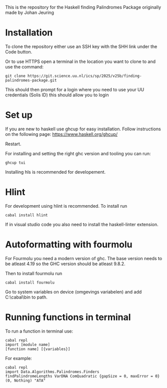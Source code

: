 This is the repository for the Haskell finding Palindromes Package originally made by Johan Jeuring

# Installation

To clone the repository either use an SSH key with the SHH link under the Code button.

Or to use HTTPS open a terminal in the location you want to clone to and use the command:

```
git clone https://git.science.uu.nl/ics/sp/2025/v25b/finding-palindromes-package.git
```

This should then prompt for a login where you need to use your UU credentials (Solis ID) this should allow you to login

# Set up

If you are new to haskell use ghcup for easy installation.
Follow instructions on the following page:
https://www.haskell.org/ghcup/

Restart.

For installing and setting the right ghc version and tooling you can run:

```
ghcup tui
```

Installing hls is recommended for developement.

# Hlint

For development using hlint is recommended. To install run

```
cabal install hlint
```

If in visual studio code you also need to install the haskell-linter extension.

# Autoformatting with fourmolu

For Fourmolu you need a modern version of ghc. The base version needs to be atleast 4.19 so the GHC version should be atleast 9.8.2.

Then to install fourmolu run

```
cabal install fourmolu
```

Go to system variables on device (omgevings variabelen) and add C:\cabal\bin to path.

# Running functions in terminal

To run a function in terminal use:

```
cabal repl
import [module name]
[function name] [{variables}]
```

For example:

```
cabal repl
import Data.Algorithms.Palindromes.Finders
findPalindromeLengths VarDNA ComQuadratic {gapSize = 0, maxError = 0} (0, Nothing) "ATA"
```
